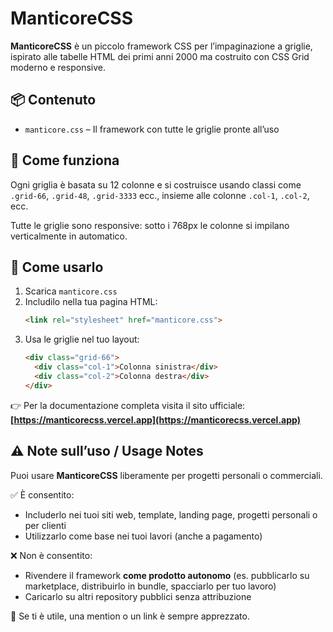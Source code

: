 # ManticoreCSS

**ManticoreCSS** è un piccolo framework CSS per l’impaginazione a griglie, ispirato alle tabelle HTML dei primi anni 2000 ma costruito con CSS Grid moderno e responsive.

## 📦 Contenuto

- `manticore.css` – Il framework con tutte le griglie pronte all’uso

## 🧱 Come funziona

Ogni griglia è basata su 12 colonne e si costruisce usando classi come `.grid-66`, `.grid-48`, `.grid-3333` ecc., insieme alle colonne `.col-1`, `.col-2`, ecc.

Tutte le griglie sono responsive: sotto i 768px le colonne si impilano verticalmente in automatico.

## 🚀 Come usarlo

1. Scarica `manticore.css`
2. Includilo nella tua pagina HTML:
   ```html
   <link rel="stylesheet" href="manticore.css">
   ```
3. Usa le griglie nel tuo layout:
   ```html
   <div class="grid-66">
     <div class="col-1">Colonna sinistra</div>
     <div class="col-2">Colonna destra</div>
   </div>
   ```

👉 Per la documentazione completa visita il sito ufficiale: **[https://manticorecss.vercel.app](https://manticorecss.vercel.app)**

## ⚠️ Note sull’uso / Usage Notes

Puoi usare **ManticoreCSS** liberamente per progetti personali o commerciali.

✅ È consentito:
- Includerlo nei tuoi siti web, template, landing page, progetti personali o per clienti
- Utilizzarlo come base nei tuoi lavori (anche a pagamento)

❌ Non è consentito:
- Rivendere il framework **come prodotto autonomo** (es. pubblicarlo su marketplace, distribuirlo in bundle, spacciarlo per tuo lavoro)
- Caricarlo su altri repository pubblici senza attribuzione

💙 Se ti è utile, una mention o un link è sempre apprezzato.

